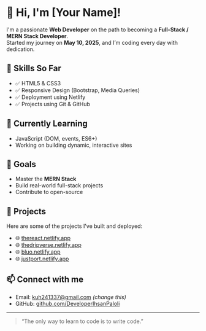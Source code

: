 # 👋 Hi, I'm [Your Name]!

I'm a passionate **Web Developer** on the path to becoming a **Full-Stack / MERN Stack Developer**.  
Started my journey on **May 10, 2025**, and I’m coding every day with dedication.

## 🧰 Skills So Far
- ✅ HTML5 & CSS3
- ✅ Responsive Design (Bootstrap, Media Queries)
- ✅ Deployment using Netlify
- ✅ Projects using Git & GitHub

## 🌱 Currently Learning
- JavaScript (DOM, events, ES6+)
- Working on building dynamic, interactive sites

## 🚀 Goals
- Master the **MERN Stack**
- Build real-world full-stack projects
- Contribute to open-source

## 🧩 Projects
Here are some of the projects I've built and deployed:
- 🌐 [thereact.netlify.app](https://thereact.netlify.app)
- 🌐 [thedripverse.netlify.app](https://thedripverse.netlify.app)
- 🌐 [bluo.netlify.app](https://bluo.netlify.app)
- 🌐 [justport.netlify.app](https://justport.netlify.app)

## 📫 Connect with me
- Email: kuh241337@gmail.com *(change this)*
- GitHub: [github.com/DeveloperIhsanPaloli](https://github.com/DeveloperIhsanPaloli)

---

> “The only way to learn to code is to write code.”

